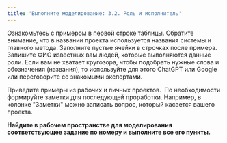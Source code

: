 ```yaml
---
title: 'Выполните моделирование: 3.2. Роль и исполнитель'
---
```


Ознакомьтесь с примером в первой строке таблицы. Обратите внимание, что
в названии проекта используется названия системы и главного метода.
Заполните пустые ячейки в строчках после примера. Запишите ФИО известных
вам людей, которые выполняются данные роли. Если вам не хватает
кругозора, чтобы подобрать нужные слова и обозначения (названия), то
используйте для этого ChatGPT или Google или переговорите со знакомыми
экспертами.

Приведите примеры из рабочих и личных проектов.  По необходимости
формируйте заметки для последующей проработки. Например, в колонке
"Заметки" можно записать вопрос, который касается вашего проекта.  

**Найдите в рабочем пространстве для моделирования соответствующее
задание по номеру и выполните все его пункты.**

